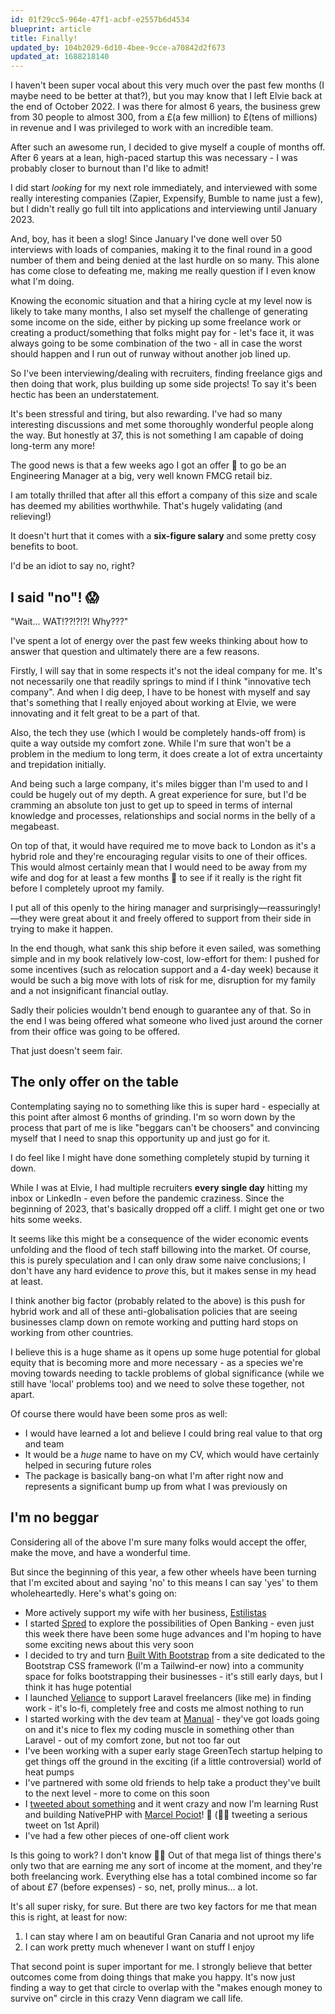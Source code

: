 ```yaml
---
id: 01f29cc5-964e-47f1-acbf-e2557b6d4534
blueprint: article
title: Finally!
updated_by: 104b2029-6d10-4bee-9cce-a70842d2f673
updated_at: 1688218140
---
```

I haven't been super vocal about this very much over the past few months (I maybe need to be better at that?), but you may know that I left Elvie back at the end of October 2022. I was there for almost 6 years, the business grew from 30 people to almost 300, from a £(a few million) to £(tens of millions) in revenue and I was privileged to work with an incredible team.

After such an awesome run, I decided to give myself a couple of months off. After 6 years at a lean, high-paced startup this was necessary - I was probably closer to burnout than I'd like to admit!

I did start _looking_ for my next role immediately, and interviewed with some really interesting companies (Zapier, Expensify, Bumble to name just a few), but I didn't really go full tilt into applications and interviewing until January 2023.

And, boy, has it been a slog! Since January I've done well over 50 interviews with loads of companies, making it to the final round in a good number of them and being denied at the last hurdle on so many. This alone has come close to defeating me, making me really question if I even know what I'm doing.

Knowing the economic situation and that a hiring cycle at my level now is likely to take many months, I also set myself the challenge of generating some income on the side, either by picking up some freelance work or creating a product/something that folks might pay for - let's face it, it was always going to be some combination of the two - all in case the worst should happen and I run out of runway without another job lined up.

So I've been interviewing/dealing with recruiters, finding freelance gigs and then doing that work, plus building up some side projects! To say it's been hectic has been an understatement.

It's been stressful and tiring, but also rewarding. I've had so many interesting discussions and met some thoroughly wonderful people along the way. But honestly at 37, this is not something I am capable of doing long-term any more!

The good news is that a few weeks ago I got an offer 🎉 to go be an Engineering Manager at a big, very well known FMCG retail biz.

I am totally thrilled that after all this effort a company of this size and scale has deemed my abilities worthwhile. That's hugely validating (and relieving!)

It doesn't hurt that it comes with a **six-figure salary** and some pretty cosy benefits to boot.

I'd be an idiot to say no, right?

## I said "no"! 😱

"Wait... WAT!??!?!?! Why???"

I've spent a lot of energy over the past few weeks thinking about how to answer that question and ultimately there are a few reasons.

Firstly, I will say that in some respects it's not the ideal company for me. It's not necessarily one that readily springs to mind if I think "innovative tech company". And when I dig deep, I have to be honest with myself and say that's something that I really enjoyed about working at Elvie, we were innovating and it felt great to be a part of that.

Also, the tech they use (which I would be completely hands-off from) is quite a way outside my comfort zone. While I'm sure that won't be a problem in the medium to long term, it does create a lot of extra uncertainty and trepidation initially.

And being such a large company, it's miles bigger than I'm used to and I could be hugely out of my depth. A great experience for sure, but I'd be cramming an absolute ton just to get up to speed in terms of internal knowledge and processes, relationships and social norms in the belly of a megabeast.

On top of that, it would have required me to move back to London as it's a hybrid role and they're encouraging regular visits to one of their offices. This would almost certainly mean that I would need to be away from my wife and dog for at least a few months 🥺 to see if it really is the right fit before I completely uproot my family.

I put all of this openly to the hiring manager and surprisingly—reassuringly!—they were great about it and freely offered to support from their side in trying to make it happen.

In the end though, what sank this ship before it even sailed, was something simple and in my book relatively low-cost, low-effort for them: I pushed for some incentives (such as relocation support and a 4-day week) because it would be such a big move with lots of risk for me, disruption for my family and a not insignificant financial outlay.

Sadly their policies wouldn't bend enough to guarantee any of that. So in the end I was being offered what someone who lived just around the corner from their office was going to be offered.

That just doesn't seem fair.

## The only offer on the table

Contemplating saying no to something like this is super hard - especially at this point after almost 6 months of grinding. I'm so worn down by the process that part of me is like "beggars can't be choosers" and convincing myself that I need to snap this opportunity up and just go for it.

I do feel like I might have done something completely stupid by turning it down.

While I was at Elvie, I had multiple recruiters **every single day** hitting my inbox or LinkedIn - even before the pandemic craziness. Since the beginning of 2023, that's basically dropped off a cliff. I might get one or two hits some weeks.

It seems like this might be a consequence of the wider economic events unfolding and the flood of tech staff billowing into the market. Of course, this is purely speculation and I can only draw some naive conclusions; I don't have any hard evidence to _prove_ this, but it makes sense in my head at least.

I think another big factor (probably related to the above) is this push for hybrid work and all of these anti-globalisation policies that are seeing businesses clamp down on remote working and putting hard stops on working from other countries.

I believe this is a huge shame as it opens up some huge potential for global equity that is becoming more and more necessary - as a species we're moving towards needing to tackle problems of global significance (while we still have 'local' problems too) and we need to solve these together, not apart.

Of course there would have been some pros as well:
- I would have learned a lot and believe I could bring real value to that org and team
- It would be a _huge_ name to have on my CV, which would have certainly helped in securing future roles
- The package is basically bang-on what I'm after right now and represents a significant bump up from what I was previously on

## I'm no beggar

Considering all of the above I'm sure many folks would accept the offer, make the move, and have a wonderful time.

But since the beginning of this year, a few other wheels have been turning that I'm excited about and saying 'no' to this means I can say 'yes' to them wholeheartedly. Here's what's going on:

- More actively support my wife with her business, [Estilistas](https://estilistas.co.uk)
- I started [Spred](https://just-spred.com) to explore the possibilities of Open Banking - even just this week there have been some huge advances and I'm hoping to have some exciting news about this very soon
- I decided to try and turn [Built With Bootstrap](https://builtwithbootstrap.com) from a site dedicated to the Bootstrap CSS framework (I'm a Tailwind-er now) into a community space for folks bootstrapping their businesses - it's still early days, but I think it has huge potential
- I launched [Veliance](https://veliance.dev) to support Laravel freelancers (like me) in finding work - it's lo-fi, completely free and costs me almost nothing to run
- I started working with the dev team at [Manual](https://www.manual.co/) - they've got loads going on and it's nice to flex my coding muscle in something other than Laravel - out of my comfort zone, but not too far out
- I've been working with a super early stage GreenTech startup helping to get things off the ground in the exciting (if a little controversial) world of heat pumps
- I've partnered with some old friends to help take a product they've built to the next level - more to come on this soon
- I [tweeted about something](https://twitter.com/simonhamp/status/1642111048961409024?s=20) and it went crazy and now I'm learning Rust and building NativePHP with [Marcel Pociot](https://twitter.com/marcelpociot)! 🤯 (🤦‍♂️ tweeting a serious tweet on 1st April)
- I've had a few other pieces of one-off client work

Is this going to work? I don't know 🤷🏼 Out of that mega list of things there's only two that are earning me any sort of income at the moment, and they're both freelancing work. Everything else has a total combined income so far of about £7 (before expenses) - so, net, prolly minus... a lot.

It's all super risky, for sure. But there are two key factors for me that mean this is right, at least for now:

1. I can stay where I am on beautiful Gran Canaria and not uproot my life
2. I can work pretty much whenever I want on stuff I enjoy

That second point is super important for me. I strongly believe that better outcomes come from doing things that make you happy. It's now just finding a way to get that circle to overlap with the "makes enough money to survive on" circle in this crazy Venn diagram we call life.